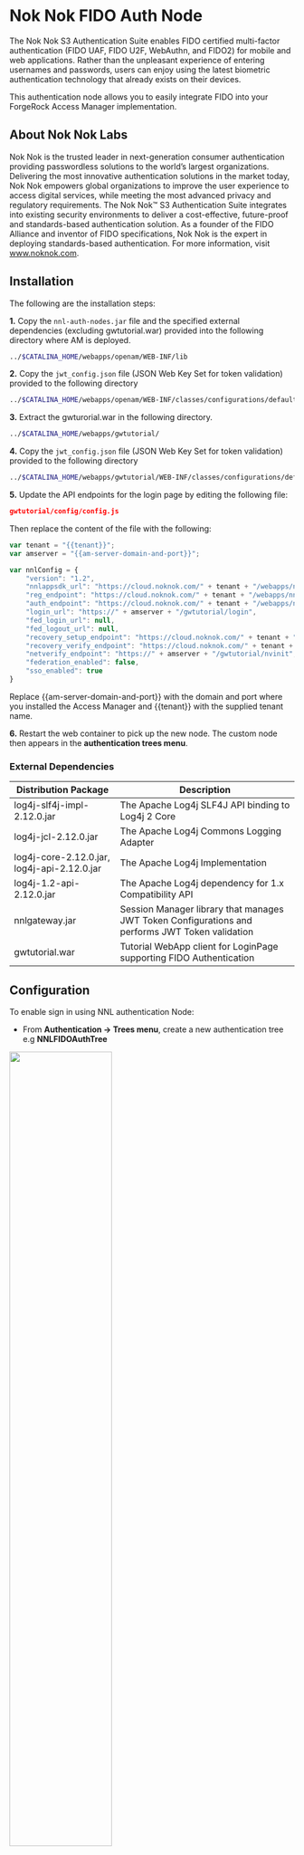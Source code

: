 # Nok Nok FIDO Auth Node
The Nok Nok S3 Authentication Suite enables FIDO certified multi-factor authentication (FIDO UAF, FIDO U2F, WebAuthn, and FIDO2) for mobile
and web applications. Rather than the unpleasant experience of entering usernames and passwords, users can enjoy using the latest biometric
authentication technology that already exists on their devices.

This authentication node allows you to easily integrate FIDO into your ForgeRock Access Manager implementation.

## About Nok Nok Labs
Nok Nok is the trusted leader in next-generation consumer authentication providing passwordless solutions to the world’s largest organizations. Delivering the most innovative authentication solutions in the market today, Nok Nok empowers global organizations to improve the user experience to access digital services, while meeting the most advanced privacy and regulatory requirements. The Nok Nok™ S3 Authentication Suite integrates into existing security environments to deliver a cost-effective, future-proof and standards-based authentication solution. As a founder of the FIDO Alliance and inventor of FIDO specifications, Nok Nok is the expert in deploying standards-based authentication.  For more information, visit www.noknok.com.

## Installation
The following are the installation steps:

**1.** Copy the `nnl-auth-nodes.jar` file and the specified external dependencies (excluding gwtutorial.war) provided into the following directory where AM is deployed.
```bash
../$CATALINA_HOME/webapps/openam/WEB-INF/lib
```
**2.** Copy the `jwt_config.json` file (JSON Web Key Set for token validation) provided to the following directory 
```bash
../$CATALINA_HOME/webapps/openam/WEB-INF/classes/configurations/default/token
```
**3.** Extract the gwturorial.war in the following directory.  
```bash
../$CATALINA_HOME/webapps/gwtutorial/
```
**4.** Copy the `jwt_config.json` file (JSON Web Key Set for token validation) provided to the following directory 
```bash
../$CATALINA_HOME/webapps/gwtutorial/WEB-INF/classes/configurations/default/SessionPlugin
```
**5.** Update the API endpoints for the login page by editing the following file:
```json
gwtutorial/config/config.js
```
Then replace the content of the file with the following:

```javascript
var tenant = "{{tenant}}";
var amserver = "{{am-server-domain-and-port}}";

var nnlConfig = {
    "version": "1.2",
    "nnlappsdk_url": "https://cloud.noknok.com/" + tenant + "/webapps/nnlgateway-6.0.2",
    "reg_endpoint": "https://cloud.noknok.com/" + tenant + "/webapps/nnlgateway/nnl/reg",
    "auth_endpoint": "https://cloud.noknok.com/" + tenant + "/webapps/nnlgateway/nnl/auth",
	"login_url": "https://" + amserver + "/gwtutorial/login",
	"fed_login_url": null,
    "fed_logout_url": null,
    "recovery_setup_endpoint": "https://cloud.noknok.com/" + tenant + "/webapps/nnlgateway/recovery/setup",
    "recovery_verify_endpoint": "https://cloud.noknok.com/" + tenant + "/webapps/nnlgateway/recovery/verify",
    "netverify_endpoint": "https://" + amserver + "/gwtutorial/nvinit",
    "federation_enabled": false,
    "sso_enabled": true
}
``` 
Replace {{am-server-domain-and-port}} with the domain and port where you installed the Access Manager and {{tenant}} with the supplied tenant name.

**6.** Restart the web container to pick up the new node. The custom node then appears in the **authentication trees menu**.

### External Dependencies

| Distribution Package | Description |
| ------ | ------ |
| log4j-slf4j-impl-2.12.0.jar | The Apache Log4j SLF4J API binding to Log4j 2 Core  |
| log4j-jcl-2.12.0.jar | The Apache Log4j Commons Logging Adapter |
| log4j-core-2.12.0.jar, log4j-api-2.12.0.jar | The Apache Log4j Implementation |
| log4j-1.2-api-2.12.0.jar | The Apache Log4j dependency for 1.x Compatibility API |
| nnlgateway.jar | Session Manager library that manages JWT Token Configurations and performs JWT Token validation |
| gwtutorial.war | Tutorial WebApp client for LoginPage supporting FIDO Authentication |

## Configuration
To enable sign in using NNL authentication Node:

- From **Authentication → Trees menu**, create a new authentication tree e.g **NNLFIDOAuthTree**

<img src="./images/createTree.png" width=60%>

- The following is an example for the authentication tree using the **NNL Validator Node**. You can add your own or standard **username/password** authenticator nodes provided by AMServer for authentication using passwords.

<img src="./images/sampletree.png">

- Save the Tree after adding all the required nodes.

- Update the **Authentication → Settings** for using the **NNLFIDOAuthTree** tree to be the default for authentication flow.

<img src="./images/treeSettings.png">

## NNL Token Validator Node
Once you install the jar file the NNL Token Validator Node is available in the tree designer pallet:

<img src="./images/node.png" width=30%>

NNL Token Validator Node is a Tree Node that serves 2 purposes. 
- It acts as a redirection node to the Nok Nok Authentication client hosted with AM server. This NNL client enables FIDO certified multi-factor authentication (FIDO UAF, FIDO U2F, WebAuthn, and FIDO2) for web applications. 
- It validates the JWT Token received from the Nok Nok Authentication Server after successful user authentication using FIDO and generates user session information.

These are the Node Configuration Properties:  

- **Node Name:** name you choose for the node, e.g., NNL Token Validator Node
- **Authorization Cookie Name:** name of the authentication cookie which contains the JWT received from NNL Auth Server, e.g., Authorization
- **AM Endpoint:** URI to the AM endpoint of the hosted AM server, e.g., https://{{hostname}}/openam
- **Login Page Endpoint:** URI to the tutorial webapp login page hosted on the server, e.g., https://{{hostname}}/gwtutorial

Update the hostname in the settings to match your installation:

<img src="./images/node_configuration.png" width=30%>

## Registration Flow
Before being able to use FIDO, you need to register a FIDO credential. Navigate to https://{{am-server-domain-and-port}}/gwtutorial in a WebAuthn capable browser. Also,
make sure you also create the same user in the Access Manager identity store.

**1.** Login using a username defined in your Access Manager identity store, e.g., "demo", and hardcoded password "noknok".

<img src="./images/signinpage.png" width=50%>

**2.** Click on Setup. This will trigger a WebAuthn registration.

<img src="./images/RegisterFIDO.png" width=40%>

**3.** You will see the new registration listed.

<img src="./images/successReg.png" width=40%>

**4.** Now click the top left menu and then pick logout.

## Authentication Flow

You can test the authentication flow using the Access Manager console.

**1.** Navigate to your Access Manager console, e.g., https://{{am-server-domain-and-port}}/openam.

**2.** The **NNL Token Validator Node** redirects to the NNL Authentication Client's *Sign-In* page hosted on your Access Manager server.

<img src="./images/signinpage.png" width=50%>

**3.** User can sign in using **FIDO2**.

<img src="./images/Fido2signin.png" width=50%>

<img src="./images/fidopopup.png" width=50%>

**4.** After successful authentication User is redirected to the **consent page** on the Access Manager console.

<img src="./images/consent.png" width=50%>

**5.** Once User consent, the browser is redirected to Access Manager console and the user is logged in.

<img src="./images/resource.png" width=50%>

# Support
For more information on this node or to request a demonstration, please contact: Frank Gasparovic - frank.gasparovic@forgerock.com or info@noknok.com